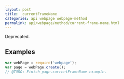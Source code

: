 ```yaml
---
layout: post
title:  currentFrameName
categories: api webpage webpage-method
permalink: api/webpage/method/current-frame-name.html
---
```


Deprecated.

## Examples

```javascript
var webPage = require('webpage');
var page = webPage.create();
// @TODO: Finish page.currentFrameName example.
```









